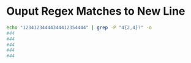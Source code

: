 # Ouput Regex Matches to New Line

```bash
echo "12341234444344412354444" | grep -P "4{2,4}?" -o
#44
#44
#44
#44
#44
```
